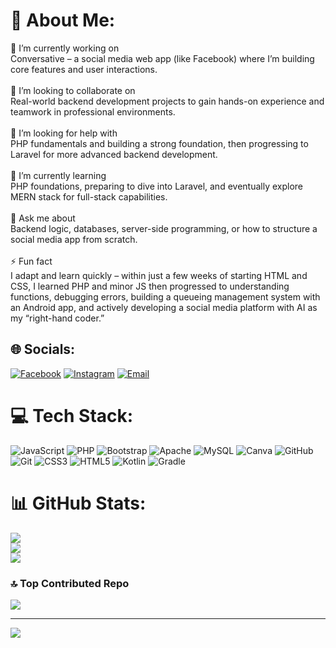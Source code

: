 # 💫 About Me:
🔭 I’m currently working on<br>Conversative – a social media web app (like Facebook) where I’m building core features and user interactions.<br><br>👯 I’m looking to collaborate on<br>Real-world backend development projects to gain hands-on experience and teamwork in professional environments.<br><br>🤝 I’m looking for help with<br>PHP fundamentals and building a strong foundation, then progressing to Laravel for more advanced backend development.<br><br>🌱 I’m currently learning<br>PHP foundations, preparing to dive into Laravel, and eventually explore MERN stack for full-stack capabilities.<br><br>💬 Ask me about<br>Backend logic, databases, server-side programming, or how to structure a social media app from scratch.<br><br>⚡ Fun fact<br>I adapt and learn quickly – within just a few weeks of starting HTML and CSS, I learned PHP and minor JS then progressed to understanding functions, debugging errors, building a queueing management system with an Android app, and actively developing a social media platform with AI as my “right-hand coder.”<br>


## 🌐 Socials:
[![Facebook](https://img.shields.io/badge/Facebook-%231877F2.svg?logo=Facebook&logoColor=white)](https://facebook.com/sean.ariel.agustin) 
[![Instagram](https://img.shields.io/badge/Instagram-%23E4405F.svg?logo=Instagram&logoColor=white)](https://instagram.com/_sean.aa) 
[![Email](https://img.shields.io/badge/Email-D14836?logo=gmail&logoColor=white)](mailto:seanariel56@gmail.com)


# 💻 Tech Stack:
![JavaScript](https://img.shields.io/badge/javascript-%23323330.svg?style=for-the-badge&logo=javascript&logoColor=%23F7DF1E) ![PHP](https://img.shields.io/badge/php-%23777BB4.svg?style=for-the-badge&logo=php&logoColor=white) ![Bootstrap](https://img.shields.io/badge/bootstrap-%238511FA.svg?style=for-the-badge&logo=bootstrap&logoColor=white) ![Apache](https://img.shields.io/badge/apache-%23D42029.svg?style=for-the-badge&logo=apache&logoColor=white) ![MySQL](https://img.shields.io/badge/mysql-4479A1.svg?style=for-the-badge&logo=mysql&logoColor=white) ![Canva](https://img.shields.io/badge/Canva-%2300C4CC.svg?style=for-the-badge&logo=Canva&logoColor=white) ![GitHub](https://img.shields.io/badge/github-%23121011.svg?style=for-the-badge&logo=github&logoColor=white) ![Git](https://img.shields.io/badge/git-%23F05033.svg?style=for-the-badge&logo=git&logoColor=white) ![CSS3](https://img.shields.io/badge/css3-%231572B6.svg?style=for-the-badge&logo=css3&logoColor=white) ![HTML5](https://img.shields.io/badge/html5-%23E34F26.svg?style=for-the-badge&logo=html5&logoColor=white) ![Kotlin](https://img.shields.io/badge/kotlin-%237F52FF.svg?style=for-the-badge&logo=kotlin&logoColor=white) ![Gradle](https://img.shields.io/badge/Gradle-02303A.svg?style=for-the-badge&logo=Gradle&logoColor=white)
# 📊 GitHub Stats:
![](https://github-readme-stats.vercel.app/api?username=sean56a&theme=dark&hide_border=false&include_all_commits=true&count_private=false)<br/>
![](https://nirzak-streak-stats.vercel.app/?user=sean56a&theme=dark&hide_border=false)<br/>
![](https://github-readme-stats.vercel.app/api/top-langs/?username=sean56a&theme=dark&hide_border=false&include_all_commits=true&count_private=false&layout=compact)

### 🔝 Top Contributed Repo
![](https://github-contributor-stats.vercel.app/api?username=sean56a&limit=5&theme=github_dark&combine_all_yearly_contributions=true)

---
[![](https://visitcount.itsvg.in/api?id=sean56a&icon=0&color=0)](https://visitcount.itsvg.in)

<!-- Proudly created with GPRM ( https://gprm.itsvg.in ) -->
